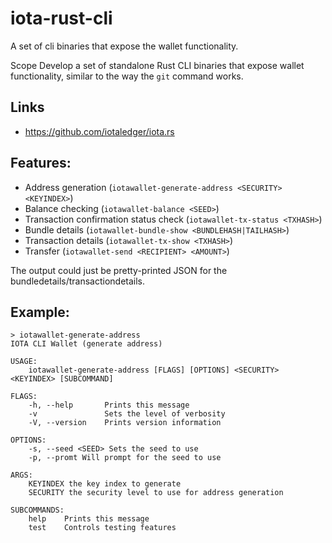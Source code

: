# iota-rust-cli
A set of cli binaries that expose the wallet functionality.


Scope
Develop a set of standalone Rust CLI binaries that expose wallet functionality, similar to the way the `git` command works.

## Links
- https://github.com/iotaledger/iota.rs

## Features:

- Address generation (`iotawallet-generate-address <SECURITY> <KEYINDEX>`)  
- Balance checking (`iotawallet-balance <SEED>`)  
- Transaction confirmation status check (`iotawallet-tx-status <TXHASH>`)  
- Bundle details (`iotawallet-bundle-show <BUNDLEHASH|TAILHASH>`)  
- Transaction details (`iotawallet-tx-show <TXHASH>`)  
- Transfer (`iotawallet-send <RECIPIENT> <AMOUNT>`)  

The output could just be pretty-printed JSON for the bundledetails/transactiondetails.

## Example:
```
> iotawallet-generate-address
IOTA CLI Wallet (generate address)

USAGE:
    iotawallet-generate-address [FLAGS] [OPTIONS] <SECURITY> <KEYINDEX> [SUBCOMMAND]

FLAGS:
    -h, --help       Prints this message
    -v               Sets the level of verbosity
    -V, --version    Prints version information

OPTIONS:
    -s, --seed <SEED> Sets the seed to use
    -p, --promt Will prompt for the seed to use

ARGS:
    KEYINDEX the key index to generate
    SECURITY the security level to use for address generation

SUBCOMMANDS:
    help    Prints this message
    test    Controls testing features
```
